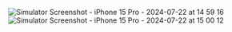 ![Simulator Screenshot - iPhone 15 Pro - 2024-07-22 at 14 59 16](https://github.com/user-attachments/assets/480657cf-ab4a-4b8d-a539-00c6e683a2c1)
![Simulator Screenshot - iPhone 15 Pro - 2024-07-22 at 15 00 12](https://github.com/user-attachments/assets/f9518daf-9a68-4bd1-95be-dcb3fc0403e9)
